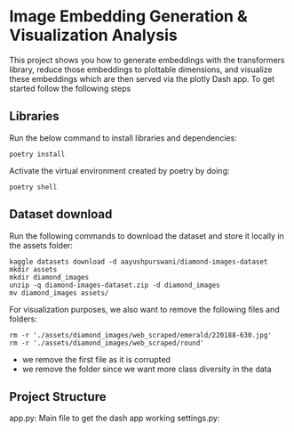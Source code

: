 # Image Embedding Generation & Visualization Analysis
This project shows you how to generate embeddings with the transformers library, reduce those embeddings to plottable dimensions, and visualize these embeddings which are then served via the plotly Dash app. To get started follow the following steps

## Libraries
Run the below command to install libraries and dependencies:

```
poetry install 
```

Activate the virtual environment created by poetry by doing:
```
poetry shell
```

## Dataset download
Run the following commands to download the dataset and store it locally in the assets folder:
```
kaggle datasets download -d aayushpurswani/diamond-images-dataset
mkdir assets
mkdir diamond_images
unzip -q diamond-images-dataset.zip -d diamond_images
mv diamond_images assets/
```

For visualization purposes, we also want to remove the following files and folders:

```
rm -r './assets/diamond_images/web_scraped/emerald/220188-630.jpg'
rm -r './assets/diamond_images/web_scraped/round'
```
- we remove the first file as it is corrupted
- we remove the folder since we want more class diversity in the data

## Project Structure
app.py: Main file to get the dash app working
settings.py: 
